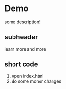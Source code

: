# Demo

some description!

## subheader

learn more and more

## short code

1. open index.html
2. do some monor changes
